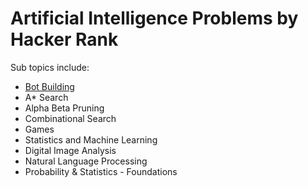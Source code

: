 # Artificial Intelligence Problems by Hacker Rank

Sub topics include:

- [Bot Building](https://github.com/ssh24/hacker-rank/tree/master/Artificial%20Intelligence/Bot%20Building)
- A* Search
- Alpha Beta Pruning
- Combinational Search
- Games
- Statistics and Machine Learning
- Digital Image Analysis
- Natural Language Processing
- Probability & Statistics - Foundations

